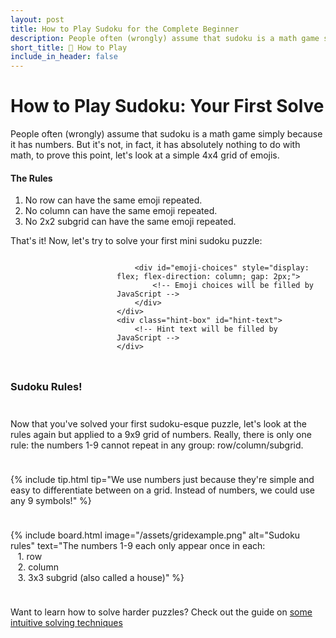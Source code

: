 ```yaml
---
layout: post
title: How to Play Sudoku for the Complete Beginner
description: People often (wrongly) assume that sudoku is a math game simply because it has numbers. But it's not, in fact, it has absolutely nothing to do with math or numbers. Learn the one simple rule of sudoku with an interactive puzzle.
short_title: 🧩 How to Play
include_in_header: false
---
```


# How to Play Sudoku: Your First Solve
People often (wrongly) assume that sudoku is a math game simply because it has numbers. But it's not, in fact, it has absolutely nothing to do with math, to prove this point, let's look at a simple 4x4 grid of emojis.

#### The Rules
1. No row can have the same emoji repeated.
2. No column can have the same emoji repeated.
3. No 2x2 subgrid can have the same emoji repeated.

That's it! Now, let's try to solve your first mini sudoku puzzle:

<div style="display: flex; flex-direction: column; gap: 10px;">
    <div id="emoji-sudoku-container" style="display: flex; gap: 10px;">
        <div id="emoji-grid" style="display: grid; gap: 7px;">
            <div class="subgrid" style="display: grid; grid-template-columns: repeat(2, 80px);">
                <!-- Subgrid 1 will be filled by JavaScript -->
            </div>
            <div class="subgrid" style="display: grid; grid-template-columns: repeat(2, 80px);">
                <!-- Subgrid 2 will be filled by JavaScript -->
            </div>
            <div class="subgrid" style="display: grid; grid-template-columns: repeat(2, 80px);">
                <!-- Subgrid 3 will be filled by JavaScript -->
            </div>
            <div class="subgrid" style="display: grid; grid-template-columns: repeat(2, 80px);">
                <!-- Subgrid 4 will be filled by JavaScript -->
            </div>
        </div>
        
        <div id="emoji-choices" style="display: flex; flex-direction: column; gap: 2px;">
            <!-- Emoji choices will be filled by JavaScript -->
        </div>
    </div>
    <div class="hint-box" id="hint-text">
        <!-- Hint text will be filled by JavaScript -->
    </div>
</div>

<script>
const emojiGrid = [
    '🌊', '👽', '🎃', '🤨',
    '🎃', '🤨', '🌊', '',
    '', '🎃', '', '🌊',
    '🤨', '🌊', '', '🎃'
];

const emojiChoices = ['🤨', '🌊', '🎃', '👽'];
let selectedCell = null;
// Store initially empty positions
const emptyPositions = emojiGrid.map((val, idx) => val === '').reduce((acc, val, idx) => {
    if (val) acc.push(idx);
    return acc;
}, []);

function createGrid() {
    const grid = document.getElementById('emoji-grid');
    grid.style.display = 'grid';
    grid.style.gridTemplateColumns = 'repeat(2, auto)';
    grid.style.gap = '12px';
    grid.innerHTML = '';
    
    // Create 4 subgrids
    for (let subgridIndex = 0; subgridIndex < 4; subgridIndex++) {
        const subgrid = document.createElement('div');
        subgrid.style.display = 'grid';
        subgrid.style.gridTemplateColumns = 'repeat(2, 80px)';
        
        // Fill each subgrid with 4 cells
        for (let cellIndex = 0; cellIndex < 4; cellIndex++) {
            const globalIndex = (Math.floor(subgridIndex / 2) * 8) + 
                              ((subgridIndex % 2) * 2) + 
                              (Math.floor(cellIndex / 2) * 4) + 
                              (cellIndex % 2);
            
            const cell = document.createElement('div');
            cell.style.width = '80px';
            cell.style.height = '80px';
            cell.style.borderTop = '1px solid #ccc';
            cell.style.borderLeft = '1px solid #ccc';
            // Add right border only to rightmost cells
            if (cellIndex % 2 === 1) {
                cell.style.borderRight = '1px solid #ccc';
            }
            // Add bottom border only to bottom cells
            if (cellIndex >= 2) {
                cell.style.borderBottom = '1px solid #ccc';
            }
            cell.style.display = 'flex';
            cell.style.alignItems = 'center';
            cell.style.justifyContent = 'center';
            cell.style.fontSize = '40px';
            cell.style.cursor = 'pointer';
            cell.textContent = emojiGrid[globalIndex];
            
            cell.addEventListener('click', () => selectCell(cell, globalIndex));
            subgrid.appendChild(cell);
        }
        
        grid.appendChild(subgrid);
    }
}

function createChoices() {
    const choices = document.getElementById('emoji-choices');
    choices.innerHTML = '';
    
    emojiChoices.forEach(emoji => {
        const button = document.createElement('div');
        button.style.width = '45px';
        button.style.height = '45px';
        button.style.border = '1px solid #ccc';
        button.style.borderRadius = '12px';
        button.style.display = 'flex';
        button.style.alignItems = 'center';
        button.style.justifyContent = 'center';
        button.style.fontSize = '25px';
        button.style.cursor = 'pointer';
        button.style.backgroundColor = '#e0e0ff';
        button.style.marginBottom = '7px';
        button.textContent = emoji;
        
        button.addEventListener('click', () => placeEmoji(emoji));
        choices.appendChild(button);
    });
}


function selectCell(cell, index) {
    // Allow selection if cell was initially empty
    if (!emptyPositions.includes(index)) return;
    
    if (selectedCell) {
        // Reset to normal borders
        const oldIndex = Array.from(selectedCell.parentNode.children).indexOf(selectedCell);
        selectedCell.style.borderTop = '1px solid #ccc';
        selectedCell.style.borderLeft = '1px solid #ccc';
        if (oldIndex % 2 === 1) {
            selectedCell.style.borderRight = '1px solid #ccc';
        }
        else {
            selectedCell.style.borderRight = 'none';
        }
        if (oldIndex >= 2) {
            selectedCell.style.borderBottom = '1px solid #ccc';
        }
        else {
            selectedCell.style.borderBottom = 'none';
        }
    }
    
    selectedCell = cell;
    cell.style.border = '3px solid rgb(137, 137, 255)';
}


function checkGrid() {
    console.log("Checking grid:", emojiGrid);

    // Reset any previous error highlighting
    const allCells = document.querySelectorAll('#emoji-grid .subgrid > div');
    allCells.forEach(cell => {
        cell.style.backgroundColor = '';
        cell.style.borderTop = '0.5px solid #ccc';
        cell.style.borderLeft = '0.5px solid #ccc';
        if (Array.from(cell.parentNode.children).indexOf(cell) % 2 === 1) {
            cell.style.borderRight = '1px solid #ccc';
        }
        if (Array.from(cell.parentNode.children).indexOf(cell) >= 2) {
            cell.style.borderBottom = '1px solid #ccc';
        }
    });

    // Check if grid is completely filled
    if (emojiGrid.includes('')) return false;

    // Check rows
    for (let row = 0; row < 4; row++) {
        const rowEmojis = new Set();
        for (let col = 0; col < 4; col++) {
            const emoji = emojiGrid[row * 4 + col];
            if (rowEmojis.has(emoji)) {
                console.log(`Found duplicate in row ${row + 1}: ${emoji}`);
                // Highlight the problematic row
                for (let i = 0; i < 4; i++) {
                    const subgridRow = Math.floor(row / 2);
                    const subgridCol = Math.floor(i / 2);
                    const subgridIndex = subgridRow * 2 + subgridCol;
                    const subgrids = document.querySelectorAll('.subgrid');
                    console.log(`Highlighting subgrid ${subgridIndex}, cell ${(row % 2) * 2 + (i % 2)}`);
                    if (subgrids[subgridIndex]) {
                        const cellInSubgrid = (row % 2) * 2 + (i % 2);
                        const cell = subgrids[subgridIndex].children[cellInSubgrid];
                        if (cell) {
                            cell.style.backgroundColor = '#ffebee';
                            cell.style.border = '2px solid red';
                        }
                    }
                }
                return { valid: false, message: `Row ${row + 1} has a repeated ${emoji}` };
            }
            rowEmojis.add(emoji);
        }
    }

    // Check columns
    for (let col = 0; col < 4; col++) {
        const colEmojis = new Set();
        for (let row = 0; row < 4; row++) {
            const emoji = emojiGrid[row * 4 + col];
            if (colEmojis.has(emoji)) {
                console.log(`Found duplicate in column ${col + 1}: ${emoji}`);
                // Highlight the problematic column
                for (let i = 0; i < 4; i++) {
                    const subgridRow = Math.floor(i / 2);
                    const subgridCol = Math.floor(col / 2);
                    const subgridIndex = subgridRow * 2 + subgridCol;
                    const subgrids = document.querySelectorAll('.subgrid');
                    console.log(`Highlighting subgrid ${subgridIndex}, cell ${(i % 2) * 2 + (col % 2)}`);
                    if (subgrids[subgridIndex]) {
                        const cellInSubgrid = (i % 2) * 2 + (col % 2);
                        const cell = subgrids[subgridIndex].children[cellInSubgrid];
                        if (cell) {
                            cell.style.backgroundColor = '#ffebee';
                            cell.style.border = '2px solid red';
                        }
                    }
                }
                return { valid: false, message: `Column ${col + 1} has a repeated ${emoji}` };
            }
            colEmojis.add(emoji);
        }
    }

    // Check 2x2 subgrids
    for (let subgridIndex = 0; subgridIndex < 4; subgridIndex++) {
        const subgridEmojis = new Set();
        const subgrids = document.querySelectorAll('.subgrid');
        const subgrid = subgrids[subgridIndex];
        
        if (subgrid) {
            // Check each cell in the subgrid
            for (let i = 0; i < 4; i++) {
                const emoji = emojiGrid[(Math.floor(subgridIndex / 2) * 8) + 
                                      ((subgridIndex % 2) * 2) + 
                                      (Math.floor(i / 2) * 4) + 
                                      (i % 2)];
                if (subgridEmojis.has(emoji)) {
                    console.log(`Found duplicate in subgrid ${subgridIndex + 1}: ${emoji}`);
                    // Highlight the problematic subgrid
                    Array.from(subgrid.children).forEach(cell => {
                        cell.style.backgroundColor = '#ffebee';
                        cell.style.border = '2px solid red';
                    });
                    return { valid: false, message: `Subgrid ${subgridIndex + 1} has a repeated ${emoji}` };
                }
                subgridEmojis.add(emoji);
            }
        }
    }

    return { valid: true, message: "Hurrah! You just solved your first sudoku puzzle! 🎉" };
}
function placeEmoji(emoji) {
    if (!selectedCell) return;
    
    // Calculate the global index based on subgrid and cell position
    const subgridIndex = Array.from(selectedCell.parentNode.parentNode.children).indexOf(selectedCell.parentNode);
    const cellIndex = Array.from(selectedCell.parentNode.children).indexOf(selectedCell);
    const globalIndex = (Math.floor(subgridIndex / 2) * 8) + 
                       ((subgridIndex % 2) * 2) + 
                       (Math.floor(cellIndex / 2) * 4) + 
                       (cellIndex % 2);
    
    emojiGrid[globalIndex] = emoji;
    selectedCell.textContent = emoji;
    
    // Reset to normal borders
    selectedCell.style.borderTop = '1px solid #ccc';
    selectedCell.style.borderLeft = '1px solid #ccc';
    if (cellIndex % 2 === 1) {
        selectedCell.style.borderRight = '1px solid #ccc';
    }
    else {
        selectedCell.style.borderRight = 'none';
    }
    if (cellIndex >= 2) {
        selectedCell.style.borderBottom = '1px solid #ccc';
    }
    else {
        selectedCell.style.borderBottom = 'none';
    }
    
    selectedCell = null;

    // Check if grid is complete and validate
    if (!emojiGrid.includes('')) {
        const result = checkGrid();
        const hintElement = document.getElementById('hint-text');
        if (result.valid) {
            hintElement.textContent = result.message;
            hintElement.style.color = '#4CAF50';  // Green color for success
        } else {
            hintElement.textContent = result.message;
            hintElement.style.color = '#F44336';  // Red color for errors
        }
    }
}

// Initialize hint text
document.addEventListener('DOMContentLoaded', () => {
    createGrid();
    createChoices();
    document.getElementById('hint-text').textContent = 'Fill in the grid following the rules...select a cell and choose an emoji to inhabit the cell';
});
</script>

### Sudoku Rules!
Now that you've solved your first sudoku-esque puzzle, let's look at the rules again but applied to a 9x9 grid of numbers. Really, there is only one rule: the numbers 1-9 cannot repeat in any group: row/column/subgrid.
<br>

{% include tip.html
  tip="We use numbers just because they're simple and easy to differentiate between on a grid. Instead of numbers, we could use any 9 symbols!"
%}

{% include board.html 
  image="/assets/gridexample.png"
  alt="Sudoku rules" 
  text="The numbers 1-9 each only appear once in each:<br>&nbsp;&nbsp;&nbsp;1. row<br>&nbsp;&nbsp;&nbsp;2. column<br>&nbsp;&nbsp;&nbsp;3. 3x3 subgrid (also called a house)"
%}


<div class="hint-box">
  <div class="hint-content">
    <p>Want to learn how to solve harder puzzles? Check out the guide on <a href="/posts/sudoku-solving-techniques" class="hint-link">some intuitive solving techniques</a></p>
  </div>
</div>


